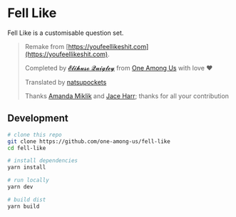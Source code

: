 # Fell Like

Fell Like is a customisable question set.

> Remake from [https://youfeellikeshit.com](https://youfeellikeshit.com).
>
> Completed by [𝓔𝓵𝓲𝓱𝓾𝓼𝓸 𝓠𝓾𝓲𝓰𝓵𝓮𝔂](https://github.com/LS-KR) from [One Among Us](https://oneamongus.ca) with love ❤️
> 
> Translated by [natsupockets](https://t.me/ntspkts)
>
> Thanks [Amanda Miklik](http://amandamiklik.com) and [Jace Harr](https://jaceharr.com/about/); thanks for all your contribution

## Development

```sh
# clone this repo
git clone https://github.com/one-among-us/fell-like
cd fell-like

# install dependencies
yarn install

# run locally
yarn dev

# build dist
yarn build
```
